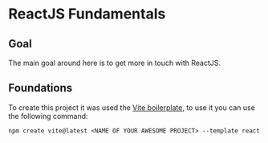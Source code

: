 # ReactJS Fundamentals

## Goal

The main goal around here is to get more in touch with ReactJS.

## Foundations

To create this project it was used the [Vite boilerplate](https://vite.new/react), to use it you can use the following command:

```
npm create vite@latest <NAME OF YOUR AWESOME PROJECT> --template react
```